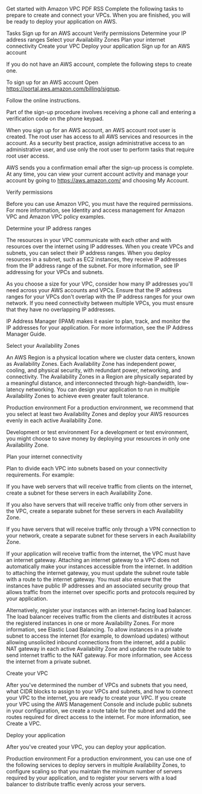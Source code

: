 Get started with Amazon VPC
PDF
RSS
Complete the following tasks to prepare to create and connect your VPCs. When you are finished, you will be ready to deploy your application on AWS.

Tasks
Sign up for an AWS account
Verify permissions
Determine your IP address ranges
Select your Availability Zones
Plan your internet connectivity
Create your VPC
Deploy your application
Sign up for an AWS account

If you do not have an AWS account, complete the following steps to create one.

To sign up for an AWS account
Open https://portal.aws.amazon.com/billing/signup.

Follow the online instructions.

Part of the sign-up procedure involves receiving a phone call and entering a verification code on the phone keypad.

When you sign up for an AWS account, an AWS account root user is created. The root user has access to all AWS services and resources in the account. As a security best practice, assign administrative access to an administrative user, and use only the root user to perform tasks that require root user access.

AWS sends you a confirmation email after the sign-up process is complete. At any time, you can view your current account activity and manage your account by going to https://aws.amazon.com/ and choosing My Account.

Verify permissions

Before you can use Amazon VPC, you must have the required permissions. For more information, see Identity and access management for Amazon VPC and Amazon VPC policy examples.

Determine your IP address ranges

The resources in your VPC communicate with each other and with resources over the internet using IP addresses. When you create VPCs and subnets, you can select their IP address ranges. When you deploy resources in a subnet, such as EC2 instances, they receive IP addresses from the IP address range of the subnet. For more information, see IP addressing for your VPCs and subnets.

As you choose a size for your VPC, consider how many IP addresses you'll need across your AWS accounts and VPCs. Ensure that the IP address ranges for your VPCs don't overlap with the IP address ranges for your own network. If you need connectivity between multiple VPCs, you must ensure that they have no overlapping IP addresses.

IP Address Manager (IPAM) makes it easier to plan, track, and monitor the IP addresses for your application. For more information, see the IP Address Manager Guide.

Select your Availability Zones

An AWS Region is a physical location where we cluster data centers, known as Availability Zones. Each Availability Zone has independent power, cooling, and physical security, with redundant power, networking, and connectivity. The Availability Zones in a Region are physically separated by a meaningful distance, and interconnected through high-bandwidth, low-latency networking. You can design your application to run in multiple Availability Zones to achieve even greater fault tolerance.

Production environment
For a production environment, we recommend that you select at least two Availability Zones and deploy your AWS resources evenly in each active Availability Zone.

Development or test environment
For a development or test environment, you might choose to save money by deploying your resources in only one Availability Zone.

Plan your internet connectivity

Plan to divide each VPC into subnets based on your connectivity requirements. For example:

If you have web servers that will receive traffic from clients on the internet, create a subnet for these servers in each Availability Zone.

If you also have servers that will receive traffic only from other servers in the VPC, create a separate subnet for these servers in each Availability Zone.

If you have servers that will receive traffic only through a VPN connection to your network, create a separate subnet for these servers in each Availability Zone.

If your application will receive traffic from the internet, the VPC must have an internet gateway. Attaching an internet gateway to a VPC does not automatically make your instances accessible from the internet. In addition to attaching the internet gateway, you must update the subnet route table with a route to the internet gateway. You must also ensure that the instances have public IP addresses and an associated security group that allows traffic from the internet over specific ports and protocols required by your application.

Alternatively, register your instances with an internet-facing load balancer. The load balancer receives traffic from the clients and distributes it across the registered instances in one or more Availability Zones. For more information, see Elastic Load Balancing. To allow instances in a private subnet to access the internet (for example, to download updates) without allowing unsolicited inbound connections from the internet, add a public NAT gateway in each active Availability Zone and update the route table to send internet traffic to the NAT gateway. For more information, see Access the internet from a private subnet.

Create your VPC

After you've determined the number of VPCs and subnets that you need, what CIDR blocks to assign to your VPCs and subnets, and how to connect your VPC to the internet, you are ready to create your VPC. If you create your VPC using the AWS Management Console and include public subnets in your configuration, we create a route table for the subnet and add the routes required for direct access to the internet. For more information, see Create a VPC.

Deploy your application

After you've created your VPC, you can deploy your application.

Production environment
For a production environment, you can use one of the following services to deploy servers in multiple Availability Zones, to configure scaling so that you maintain the minimum number of servers required by your application, and to register your servers with a load balancer to distribute traffic evenly across your servers.

